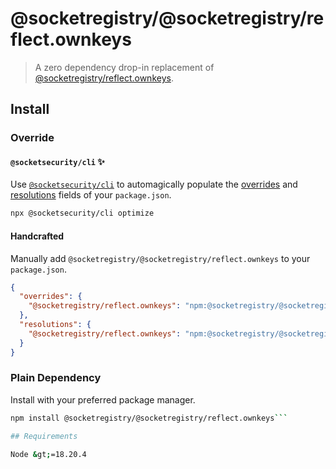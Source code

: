 # @socketregistry/@socketregistry/reflect.ownkeys

> A zero dependency drop-in replacement of
> [@socketregistry/reflect.ownkeys](https://www.npmjs.com/package/@socketregistry/reflect.ownkeys).

## Install

### Override

#### `@socketsecurity/cli` :sparkles:

Use [`@socketsecurity/cli`](https://www.npmjs.com/package/@socketsecurity/cli)
to automagically populate the
[overrides](https://docs.npmjs.com/cli/v9/configuring-npm/package-json#overrides)
and [resolutions](https://yarnpkg.com/configuration/manifest#resolutions) fields
of your `package.json`.

```sh
npx @socketsecurity/cli optimize
```

#### Handcrafted

Manually add `@socketregistry/@socketregistry/reflect.ownkeys` to your
`package.json`.

```json
{
  "overrides": {
    "@socketregistry/reflect.ownkeys": "npm:@socketregistry/@socketregistry/reflect.ownkeys@^1"
  },
  "resolutions": {
    "@socketregistry/reflect.ownkeys": "npm:@socketregistry/@socketregistry/reflect.ownkeys@^1"
  }
}
```

### Plain Dependency

Install with your preferred package manager.

````sh
npm install @socketregistry/@socketregistry/reflect.ownkeys```

## Requirements

Node &gt;=18.20.4
````
